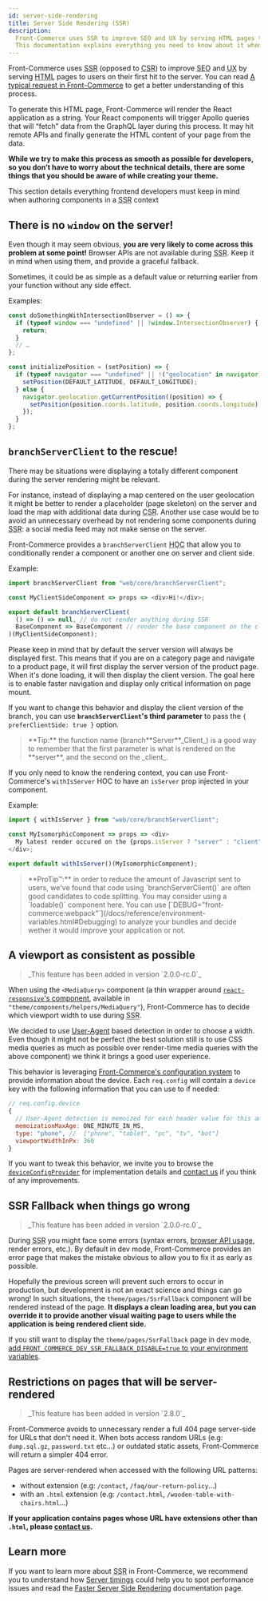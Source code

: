 ```yaml
---
id: server-side-rendering
title: Server Side Rendering (SSR)
description:
  Front-Commerce uses SSR to improve SEO and UX by serving HTML pages to users on their first hit to the server.
  This documentation explains everything you need to know about it when working on a typical Front-Commerce application.
---
```


Front-Commerce uses <abbr title="Server Side Rendering">SSR</abbr> (opposed to <abbr title="Client Side Rendering">CSR</abbr>) to improve <abbr title="Search Engine Optimization">SEO</abbr> and <abbr title="User experience">UX</abbr> by serving <abbr title="Hypertext Markup Language">HTML</abbr> pages to users on their first hit to the server. You can read [A typical request in Front-Commerce](/docs/concepts/architecture-overview.html#A-typical-request-in-Front-Commerce) to get a better understanding of this process.

To generate this HTML page, Front-Commerce will render the React application as a string. Your React components will trigger Apollo queries that will “fetch” data from the GraphQL layer during this process. It may hit remote APIs and finally generate the HTML content of your page from the data.

**While we try to make this process as smooth as possible for developers, so you don’t have to worry about the technical details, there are some things that you should be aware of while creating your theme.**

This section details everything frontend developers must keep in mind when authoring components in a <abbr title="Server Side Rendering">SSR</abbr> context

## There is no `window` on the server!

Even though it may seem obvious, **you are very likely to come across this problem at some point!** Browser APIs are not available during <abbr title="Server Side Rendering">SSR</abbr>. Keep it in mind when using them, and provide a graceful fallback.

Sometimes, it could be as simple as a default value or returning earlier from your function without any side effect.

Examples:

```js
const doSomethingWithIntersectionObserver = () => {
  if (typeof window === "undefined" || !window.IntersectionObserver) {
    return;
  }
  // …
};
```

```js
const initializePosition = (setPosition) => {
  if (typeof navigator === "undefined" || !("geolocation" in navigator)) {
    setPosition(DEFAULT_LATITUDE, DEFAULT_LONGITUDE);
  } else {
    navigator.geolocation.getCurrentPosition((position) => {
      setPosition(position.coords.latitude, position.coords.longitude);
    });
  }
};
```

## `branchServerClient` to the rescue!

There may be situations were displaying a totally different component during the server rendering might be relevant.

For instance, instead of displaying a map centered on the user geolocation it might be better to render a placeholder (page skeleton) on the server and load the map with additional data during <abbr title="Client Side Rendering">CSR</abbr>. Another use case would be to avoid an unnecessary overhead by not rendering some components during <abbr title="Server Side Rendering">SSR</abbr>: a social media feed may not make sense on the server.

Front-Commerce provides a `branchServerClient` <abbr title="Higher Order Component">HOC</abbr> that allow you to conditionally render a component or another one on server and client side.

Example:

```js
import branchServerClient from "web/core/branchServerClient";

const MyClientSideComponent => props => <div>Hi!</div>;

export default branchServerClient(
  () => () => null, // do not render anything during SSR
  BaseComponent => BaseComponent // render the base component on the client
)(MyClientSideComponent);
```

Please keep in mind that by default the server version will always be displayed first. This means that if you are on a category page and navigate to a product page, it will first display the server version of the product page. When it's done loading, it will then display the client version. The goal here is to enable faster navigation and display only critical information on page mount.

If you want to change this behavior and display the client version of the branch, you can use **`branchServerClient`'s third parameter** to pass the `{ preferClientSide: true }` option.

<blockquote class="tip">
  **Tip:** the function name (branch**Server**_Client_) is a good way to remember that the first parameter is what is rendered on the **server**, and the second on the _client_.
</blockquote>

If you only need to know the rendering context, you can use Front-Commerce's `withIsServer` HOC to have an `isServer` prop injected in your component.

Example:

```js
import { withIsServer } from "web/core/branchServerClient";

const MyIsomorphicComponent => props => <div>
  My latest render occured on the {props.isServer ? "server" : "client" }.
</div>;

export default withIsServer()(MyIsomorphicComponent);
```

<blockquote class="note">
  **ProTip™:** in order to reduce the amount of Javascript sent to users, we've found that code using `branchServerClient()` are often good candidates to code splitting. You may consider using a `loadable()` component here. You can use [`DEBUG="front-commerce:webpack"`](/docs/reference/environment-variables.html#Debugging) to analyze your bundles and decide wether it would improve your application or not.
</blockquote>

## A viewport as consistent as possible

<blockquote class="feature--new">
  _This feature has been added in version `2.0.0-rc.0`_
</blockquote>

When using the `<MediaQuery>` component (a thin wrapper around [`react-responsive`'s component](https://github.com/contra/react-responsive#with-components), available in `"theme/components/helpers/MediaQuery"`), Front-Commerce has to decide which viewport width to use during <abbr title="Server Side Rendering">SSR</abbr>.

We decided to use [User-Agent](https://developer.mozilla.org/en-US/docs/Web/HTTP/Headers/User-Agent) based detection in order to choose a width. Even though it might not be perfect (the best solution still is to use CSS media queries as much as possible over render-time media queries with the above component) we think it brings a good user experience.

This behavior is leveraging [Front-Commerce's configuration system](/docs/advanced/server/configurations.html) to provide information about the device. Each `req.config` will contain a `device` key with the following information that you can use to if needed:

```js
// req.config.device
{
  // User-Agent detection is memoized for each header value for this amount of time
  memoizationMaxAge: ONE_MINUTE_IN_MS,
  type: "phone", //  ["phone", "tablet", "pc", "tv", "bot"]
  viewportWidthInPx: 360
}
```

If you want to tweak this behavior, we invite you to browse the [`deviceConfigProvider`](https://gitlab.com/front-commerce/front-commerce/-/blob/main/src/server/express/ssr/deviceConfigProvider.js) for implementation details and <span class="intercom-launcher">[contact us](mailto:support@front-commerce.com)</span> if you think of any improvements.

## SSR Fallback when things go wrong

<blockquote class="feature--new">
  _This feature has been added in version `2.0.0-rc.0`_
</blockquote>

During <abbr title="Server Side Rendering">SSR</abbr> you might face some errors (syntax errors, [browser API usage](/docs/advanced/theme/server-side-rendering.html#There-is-no-window-on-the-server), render errors, etc.). By default in dev mode, Front-Commerce provides an error page that makes the mistake obvious to allow you to fix it as early as possible.

Hopefully the previous screen will prevent such errors to occur in production, but development is not an exact science and things can go wrong! In such situations, the `theme/pages/SsrFallback` component will be rendered instead of the page. **It displays a clean loading area, but you can override it to provide another visual waiting page to users while the application is being rendered client side.**

If you still want to display the `theme/pages/SsrFallback` page in dev mode, [add `FRONT_COMMERCE_DEV_SSR_FALLBACK_DISABLE=true` to your environment variables](/docs/reference/environment-variables.html#DX).

## Restrictions on pages that will be server-rendered

<blockquote class="feature--new">
  _This feature has been added in version `2.8.0`_
</blockquote>

Front-Commerce avoids to unnecessary render a full 404 page server-side for URLs that don't need it. When bots access random URLs (e.g: `dump.sql.gz`, `password.txt` etc…) or outdated static assets, Front-Commerce will return a simpler 404 error.

Pages are server-rendered when accessed with the following URL patterns:

- without extension (e.g: `/contact`, `/faq/our-return-policy`…)
- with an `.html` extension (e.g: `/contact.html`, `/wooden-table-with-chairs.html`…)

**If your application contains pages whose URL have extensions other than `.html`, please <span class="intercom-launcher">[contact us](mailto:support@front-commerce.com)</span>.**

## Learn more

If you want to learn more about <abbr title="Server Side Rendering">SSR</abbr> in Front-Commerce, we recommend you to understand how [Server timings](/docs/advanced/performance/server-timings.html) could help you to spot performance issues and read the [Faster Server Side Rendering](/docs/advanced/performance/faster-server-side-rendering.html) documentation page.
